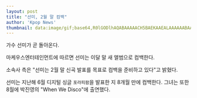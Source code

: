 ```yaml
---
layout: post
title: "선미, 2월 말 컴백"
author: 'Kpop News'
thumbnail: data:image/gif;base64,R0lGODlhAQABAAAAACH5BAEKAAEALAAAAAABAAEAAAICTAEAOw==
---
```



가수 선미가 곧 돌아온다.

마케우스엔터테인먼트에 따르면 선미는 이달 말 새 앨범으로 컴백한다.

소속사 측은 "선미는 2월 말 신곡 발표를 목표로 컴백을 준비하고 있다"고 밝혔다.

선미는 지난해 6월 디지털 싱글 `포라피팜`을 발표한 지 8개월 만에 컴백한다. 그녀는 또한 8월에 박진영의 "When We Disco"에 출연했다.

